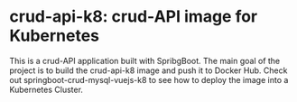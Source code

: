 # crud-api-k8: crud-API image for Kubernetes
This is a crud-API application built with SpribgBoot. The main goal of the project is to build the crud-api-k8 image and push it to Docker Hub. Check out springboot-crud-mysql-vuejs-k8 to see how to deploy the image into a Kubernetes Cluster.
